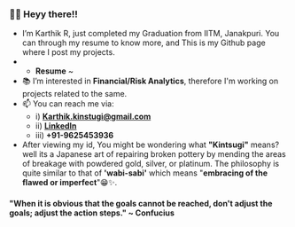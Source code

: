 ### 👋🏼 Heyy there!! 
- I’m Karthik R, just completed my Graduation from IITM, Janakpuri. You can through my resume to know more, and This is my Github page where I post my projects. 
- - **Resume** ~
- 📚 I’m interested in **Financial/Risk Analytics**, therefore I'm working on projects related to the same.
- 📫 You can reach me via: <br>
  - i) **Karthik.kinstugi@gmail.com** <br>
  - ii) **[LinkedIn](https://www.linkedin.com/in/karthik-r15)** <br>
  - iii) **+91-9625453936**</br>
- After viewing my id, You might be wondering what **"Kintsugi"** means? well its a Japanese art of repairing broken pottery by mending the areas of breakage with powdered gold, silver, or platinum. The philosophy is quite similar to that of **'wabi-sabi'** which means "**embracing of the flawed or imperfect**"😁✨.

#### "When it is obvious that the goals cannot be reached, don't adjust the goals; adjust the action steps." ~ Confucius 
<!---
KarthikR-Projects/KarthikR-Projects is a ✨ special ✨ repository because its `README.md` (this file) appears on your GitHub profile.
You can click the Preview link to take a look at your changes.
--->
